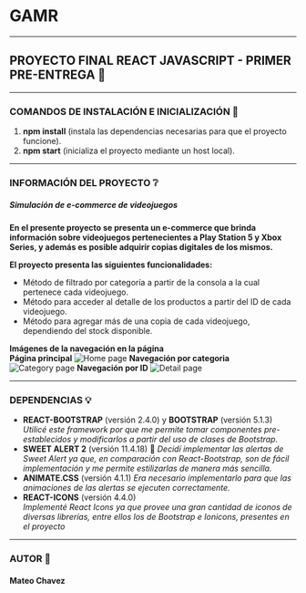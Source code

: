 # **GAMR** 

___

## PROYECTO FINAL REACT JAVASCRIPT - PRIMER PRE-ENTREGA 📝

___

### COMANDOS DE INSTALACIÓN E INICIALIZACIÓN 🚩

1. **npm install** (instala las dependencias necesarias para que el proyecto funcione).
2. **npm start** (inicializa el proyecto mediante un host local).

___

### INFORMACIÓN DEL PROYECTO ❔

##### **Simulación de e-commerce de videojuegos**
**En el presente proyecto se presenta un e-commerce que brinda información sobre videojuegos pertenecientes a Play Station 5 y Xbox Series, y además es posible adquirir copias digitales de los mismos.**  

**El proyecto presenta las siguientes funcionalidades:**
* Método de filtrado por categoría a partir de la consola a la cual pertenece cada videojuego.
* Método para acceder al detalle de los productos a partir del ID de cada videojuego.
* Método para agregar más de una copia de cada videojuego, dependiendo del stock disponible.

**Imágenes de la navegación en la página**  
**Página principal**
![Home page](/assets/imgReadme/home.png)
**Navegación por categoria**
![Category page](/assets/imgReadme/category.png)
**Navegación por ID**
![Detail page](/assets/imgReadme/detail.png)

___

### DEPENDENCIAS 💡

* **REACT-BOOTSTRAP** (versión 2.4.0) y **BOOTSTRAP** (versión 5.1.3)  
*Utilicé este framework por que me permite tomar componentes pre-establecidos y modificarlos a partir del uso de clases de Bootstrap.* 
* **SWEET ALERT 2** (versión 11.4.18) 🍩
*Decidí implementar las alertas de Sweet Alert ya que, en comparación con React-Bootstrap, son de fácil implementación y me permite estilizarlas de manera más sencilla.*
* **ANIMATE.CSS** (versión 4.1.1)
*Era necesario implementarlo para que las animaciones de las alertas se ejecuten correctamente.*
* **REACT-ICONS** (versión 4.4.0)  
*Implementé React Icons ya que provee una gran cantidad de iconos de diversas librerías, entre ellos los de Bootstrap e Ionicons, presentes en el proyecto*

___

### AUTOR 🧠

#### Mateo Chavez

